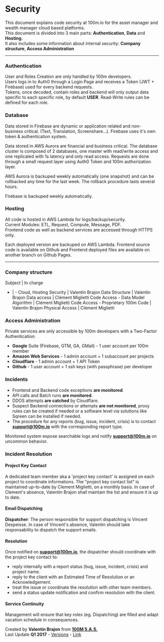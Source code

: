 # Security

This document explains code security at 100m.io for the asset manager and wealth manager cloud based platforms.  
This document is divided into 3 main parts: **Authentication**, **Data** and **Hosting**.  
It also includes some information about internal security: **Company structure**, **Access Administration**

---

### Authentication

User and Roles Creation are only handled by 100m developers.  
Users logs in to Auth0 through a Login Page and receives a Token (JWT + Firebase) used for every backend requests.  
Tokens, once decoded, contain roles and backend will only output data specific to each specific role, by default **USER**. Read-Write rules can be defined for each role.  

### Database
Data stored in Firebase are dynamic or application related and non-business critical. (Text, Translation, Screenshare...). Firebase uses it's own token & authentication system.

Data stored in AWS Aurora are financial and business critical. The database cluster is composed of 2 databases, one master with read/write access and one replicated with 1s latency and only read access. Requests are done through a small request layer using Auth0 Token and 100m authorization layer.

AWS Aurora is backuped weekly automatically (one snapshot) and can be rollbacked any time for the last week. The rollback procedure lasts several hours.

Firebase is backuped weekly automatically.

### Hosting
All code is hosted in AWS Lambda for logs/backup/security.  
Current Modules: ETL, Request, Compute, Message, PDF.  
Frontend code as well as backend services are accessed through HTTPS only.

Each deployed version are backuped on AWS Lambda. Frontend source code is available on Github and Frontend deployed files are available on another branch on Github Pages.


---

### Company structure
Subject | In charge
- | -
Cloud, Hosting Security | Valentin Brajon
Data Structure | Valentin Brajon
Data access | Clément Miglietti
Code Access - Data Model Algorithm | Clément Miglietti
Code Access - Proprietary 100m Code | Valentin Brajon
Physical Access | Clément Miglietti

### Access Administration
Private services are only accessible by 100m developers with a Two-Factor Authentication:
- **Google** Suite (Firebase, GTM, GA, GMail) - 1 user account per 100m member
- **Amazon Web Services** - 1 admin account + 1 subaccount per projects
- **Cloudflare** - 1 admin account + 1 API Token
- **Github** - 1 user account + 1 ssh keys (with passphrase) per developer

### Incidents
- Frontend and Backend code exceptions **are monitored**.
- API calls and Batch runs **are monitored**.
- DDOS attempts **are catched** by Cloudflare.
- Suspect Backend connections or attempts **are not monitored**, proxy rules can be created if needed or a software level via solutions like Sqreen can be installed if needed.
- The procedure for any reports (bug, issue, incident, crisis) is to contact **support@100m.io** with the corresponding report type.

Monitored system expose searchable logs and notify **support@100m.io** on uncommon behavior.

### Incident Resolution

#### Project Key Contact
A dedicated team member aka a 'project key contact' is assigned on each project to coordinate informations.
The "project key contact list" is maintained up-to-date by Clement Miglietti, on a monthly basis. In case of Clement's absence, Valentin Brajon shall maintain the list and ensure it is up to date.


#### Email Dispatching
**Dispatcher**: The person responsible for support dispatching is Vincent Despeisse. In case of Vincent's absence, Valentin should take responsability to dispatch the support emails.

#### Resolution
Once notified on **support@100m.io**, the dispatcher should coordinate with the project key contact to:
  - reply internally with a report status (bug, issue, incident, crisis) and project name.
  - reply to the client with an Estimated Time of Resolution or an Acknowledgement.
  - treat the issue or coordinate the resolution with other team members.
  - send a status update notification and confirm resolution with the client.

#### Service Continuity
Management will ensure that key roles (eg. Dispatching) are filled and adapt vacation schedule in consequences.

<footer>
  <grid>
    <div col="1/2">
      Created by <strong>Valentin Brajon</strong> from <strong><a att href="https://100m.io" target="_blank">100M S.A.S.</a></strong>
    </div>
    <div col="1/2" txt="r">
      Last Update <strong>Q1 2017</strong> - <a att href="https://github.com/100-m/100m.io/commits/master/extra/docs/file-security.md" target="_blank">Versions</a> - <a att href="https://100m.io/extra/markdown.html?docs/file-security.md" target="_blank">Link</a>
    </div>
  </grid>
</footer>
